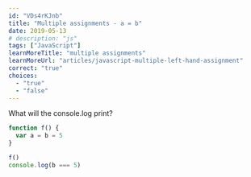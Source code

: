```yaml
---
id: "VDs4rKJnb"
title: "Multiple assignments - a = b"
date: 2019-05-13
# description: "js"
tags: ["JavaScript"]
learnMoreTitle: "multiple assignments"
learnMoreUrl: "articles/javascript-multiple-left-hand-assignment"
correct: "true"
choices:
  - "true"
  - "false"
---
```


What will the console.log print?

```js
function f() {
  var a = b = 5
}

f()
console.log(b === 5)
```

